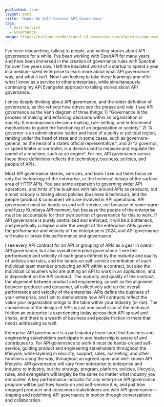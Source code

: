 ```yaml
---
published: true
layout: post
title: 'Hands-On Self-Service API Governance'
tags:
  - Self-Service
  - Governance
image: https://kinlane-productions2.s3.amazonaws.com/algorotoscope-master/good-year-home-merchandise-alan-turing-side.jpg
---
```

I’ve been researching, talking to people, and writing stories about API governance for a while. I’ve been working with OpenAPI for many years, and have been immersed in the creation of governance rules with Spectral for over five years now. I left the insulated world of a startup to spend a year in a medium-sized enterprise to learn more about what API governance was, and what it isn’t. Now I am looking to take these learnings and offer what I know as a service to other enterprises, while simultaneously continuing my API Evangelist approach to telling stories about API governance.

I enjoy deeply thinking about API governance, and the wider definition of governance, as this reflects how others see the phrase and role. I see API governance as the Venn diagram of three things: 1) “Governance is the process of making and enforcing decisions within an organization or society. It encompasses decision-making, rule-setting, and enforcement mechanisms to guide the functioning of an organization or society.” 2) “A governor is an administrative leader and head of a polity or political region, ranking under the head of state and in some cases, such as governors-general, as the head of a state’s official representative.”, and 3) “a governor, or speed limiter or controller, is a device used to measure and regulate the speed of a machine, such as an engine”. For me, API governance across these three definitions reflects the technology, business, policies, and people of APIs. 

Most API governance stories, services, and tools I see out there focus on only the technology of the enterprise, or the technical design of the surface area of HTTP APIs. You see some expansion to governing wider API operations, and hints of the business with talk around APIs as products, but almost nobody is talking about policies (business & technical), and the people (product & consumer) who are involved in API operations. API governance must be hands-on and self-service, not because of some warm and fuzzy Kumbaya API moment, but because the people of the enterprise must be accountable for their own portion of governance for this to work. If API governance is purely centralized and enforced, it will be a bottleneck, and perpetually collapse under the weight of the enterprise. APIs govern the performance and velocity of the enterprise in 2024, and API governance will make or break this performance and governance.

I see every API contract for an API or grouping of APIs as a gear in overall API governance, but also overall enterprise governance. I see the performance and velocity of each gears defined by the maturity and quality of policies and rules, and the hands-on self-service contribution of each individual team member producing an API within a contract, but also the individual consumers who are putting an API to work in an application, and is dependent on the API contract. The maturity and quality of the contract, the alignment between product and engineering, as well as the alignment between producer and consumer, all collectively add up the overall performance and velocity of the enterprise. APIs define the business of your enterprise, and I am to demonstrate how API contracts reflect the value your organization brings to the table within your industry (or not). The consistency of the design of APIs is just one small slice of the technical friction an enterprise is experiencing today across their API sprawl and chaos, and there is a wealth of business and people friction in there that needs addressing as well.

Enterprise API governance is a participatory team sport that business and engineering stakeholders participate in and leadership is aware of and contributes to. For API governance to work it must be hands-on and self-service, guiding product and engineering stakeholders throughout the lifecycle, while layering in security, support, sales, marketing, and other functions along the way, throughout an agreed upon and well-known API lifecycle. API governance will vary from enterprise to enterprise and industry to industry, but the strategy, program, platform, policies, lifecycle, rules, and evangelism will largely be the same no matter what industry you encounter. A key performance indicator for any enterprise API governance program will be just how hands-on and self-service it is, and just how engaged producer and consumers stakeholders are with API governance—shaping and redefining API governance in motion through conversations and collaboration.